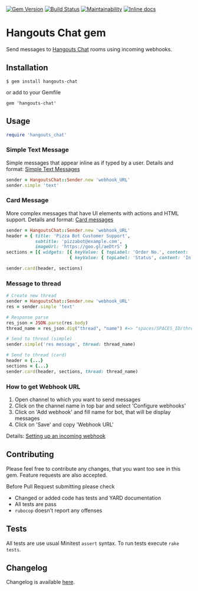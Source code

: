 [![Gem Version](https://badge.fury.io/rb/hangouts-chat.svg)](https://badge.fury.io/rb/hangouts-chat)
[![Build Status](https://travis-ci.org/enzinia/hangouts-chat.svg?branch=master)](https://travis-ci.org/enzinia/hangouts-chat)
[![Maintainability](https://api.codeclimate.com/v1/badges/c6106eab23781ab0be46/maintainability)](https://codeclimate.com/github/enzinia/hangouts-chat/maintainability)
[![Inline docs](http://inch-ci.org/github/enzinia/hangouts-chat.svg?branch=master)](http://inch-ci.org/github/enzinia/hangouts-chat)

# Hangouts Chat gem
Send messages to [Hangouts Chat](https://gsuite.google.com/products/chat/) rooms using incoming webhooks.

## Installation
```
$ gem install hangouts-chat
```

or add to your Gemfile

```
gem 'hangouts-chat'
```

## Usage
```ruby
require 'hangouts_chat'
```
### Simple Text Message
Simple messages that appear inline as if typed by a user. Details and format: [Simple Text Messages](https://developers.google.com/hangouts/chat/reference/message-formats/basic)
```ruby
sender = HangoutsChat::Sender.new 'webhook_URL'
sender.simple 'text'
```

### Card Message
More complex messages that have UI elements with actions and HTML support. Details and format: [Card messages](https://developers.google.com/hangouts/chat/reference/message-formats/cards)
```ruby
sender = HangoutsChat::Sender.new 'webhook_URL'
header = { title: 'Pizza Bot Customer Support',
           subtitle: 'pizzabot@example.com',
           imageUrl: 'https://goo.gl/aeDtrS' }
sections = [{ widgets: [{ keyValue: { topLabel: 'Order No.', content: '12345' } },
                        { keyValue: { topLabel: 'Status', content: 'In Delivery' } }] }]

sender.card(header, sections)
```

### Message to thread

```ruby
# Create new thread
sender = HangoutsChat::Sender.new 'webhook_URL'
res = sender.simple 'text'

# Response parse
res_json = JSON.parse(res.body)
thread_name = res_json.dig("thread", "name") #=> "spaces/SPACES_ID/threads/THREADS_ID"

# Send to thread (simple)
sender.simple('res message', thread: thread_name)

# Send to thread (card)
header = {...}
sections = {...}
sender.card(header, sections, thread: thread_name)
```

### How to get Webhook URL
1. Open channel to which you want to send messages
2. Click on the channel name in top bar and select 'Configure webhooks'
3. Click on 'Add webhook' and fill name for bot, that will be display messages
4. Click on 'Save' and copy 'Webhook URL'

Details: [Setting up an incoming webhook](https://developers.google.com/hangouts/chat/how-tos/webhooks)

## Contributing
Please feel free to contribute any changes, that you want too see in this gem.
Feature requests are also accepted.

Before Pull Request submitting please check
* Changed or added code has tests and YARD documentation
* All tests are pass
* `rubocop` doesn't report any offenses

## Tests
All tests are use usual Minitest `assert` syntax.
To run tests execute `rake tests`.

## Changelog
Changelog is available [here](CHANGELOG.md).
